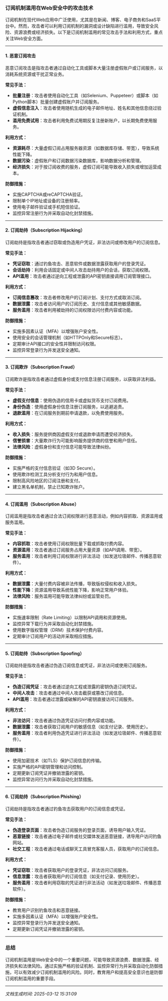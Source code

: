 ### 订阅机制滥用在Web安全中的攻击技术

订阅机制在现代Web应用中广泛使用，尤其是在新闻、博客、电子商务和SaaS平台中。然而，攻击者可以利用订阅机制的漏洞或设计缺陷进行滥用，导致安全风险、资源浪费或经济损失。以下是订阅机制滥用的常见攻击手法和利用方式，重点关注Web安全方面。

---

#### 1. **恶意订阅攻击**
恶意订阅攻击是指攻击者通过自动化工具或脚本大量注册虚假账户或订阅服务，以消耗系统资源或干扰正常业务。

**常见手法：**
- **批量注册**：攻击者使用自动化工具（如Selenium、Puppeteer）或脚本（如Python脚本）批量创建虚假账户并订阅服务。
- **虚假信息注入**：攻击者使用随机生成的电子邮件地址、姓名和其他信息绕过验证机制。
- **滥用免费试用**：攻击者利用免费试用期反复注册新账户，以长期免费使用服务。

**利用方式：**
- **资源耗尽**：大量虚假订阅占用服务器资源（如数据库存储、带宽），导致系统性能下降。
- **数据污染**：虚假账户和订阅数据污染数据库，影响数据分析和管理。
- **经济损失**：对于按订阅收费的服务，虚假订阅可能导致收入损失或增加运营成本。

**防御措施：**
- 实施CAPTCHA或reCAPTCHA验证。
- 限制单个IP地址或设备的注册频率。
- 使用电子邮件验证或手机短信验证。
- 监控异常注册行为并采取自动化封禁措施。

---

#### 2. **订阅劫持（Subscription Hijacking）**
订阅劫持是指攻击者通过窃取或伪造用户凭证，非法访问或修改用户的订阅信息。

**常见手法：**
- **凭证窃取**：通过钓鱼攻击、恶意软件或数据泄露获取用户的登录凭证。
- **会话劫持**：利用会话固定或中间人攻击劫持用户的会话，获取订阅权限。
- **API滥用**：攻击者通过逆向工程或泄露的API密钥直接调用订阅管理接口。

**利用方式：**
- **订阅信息篡改**：攻击者修改用户的订阅计划、支付方式或取消订阅。
- **数据泄露**：攻击者访问用户的订阅历史、支付信息或其他敏感数据。
- **服务滥用**：攻击者利用被劫持的订阅权限访问付费内容或功能。

**防御措施：**
- 实施多因素认证（MFA）以增强账户安全性。
- 使用安全的会话管理机制（如HTTPOnly和Secure标志）。
- 定期审计API接口的安全性并限制访问权限。
- 监控异常登录行为并发送安全通知。

---

#### 3. **订阅欺诈（Subscription Fraud）**
订阅欺诈是指攻击者通过虚假身份或支付信息注册订阅服务，以获取非法利益。

**常见手法：**
- **虚假支付信息**：使用伪造的信用卡或虚拟货币支付订阅费用。
- **身份伪造**：使用虚假身份信息注册订阅服务，以逃避追责。
- **退款滥用**：在订阅服务到期前申请退款，以免费使用服务。

**利用方式：**
- **收入损失**：服务提供商因虚假支付或退款申请而遭受经济损失。
- **信誉损害**：大量欺诈行为可能影响服务提供商的信誉和用户信任。
- **法律风险**：虚假身份和支付信息可能导致法律纠纷。

**防御措施：**
- 实施严格的支付信息验证（如3D Secure）。
- 使用欺诈检测工具分析支付行为和用户信息。
- 限制高风险地区的订阅注册和支付。
- 建立黑名单机制，禁止已知欺诈账户。

---

#### 4. **订阅滥用（Subscription Abuse）**
订阅滥用是指攻击者通过合法订阅权限进行恶意活动，例如内容抓取、资源滥用或服务滥用。

**常见手法：**
- **内容抓取**：攻击者使用订阅权限批量下载或抓取付费内容。
- **资源滥用**：攻击者通过订阅服务占用大量资源（如API调用、带宽）。
- **服务滥用**：攻击者利用订阅权限进行非法活动（如发送垃圾邮件、传播恶意软件）。

**利用方式：**
- **数据泄露**：大量付费内容被非法传播，导致版权侵权和收入损失。
- **性能下降**：资源滥用导致系统性能下降，影响正常用户体验。
- **法律风险**：服务滥用可能导致法律纠纷或监管处罚。

**防御措施：**
- 实施速率限制（Rate Limiting）以限制API调用和资源使用。
- 监控异常下载行为并采取自动化封禁措施。
- 使用数字版权管理（DRM）技术保护付费内容。
- 定期审计订阅用户的活动并采取相应措施。

---

#### 5. **订阅劫持（Subscription Spoofing）**
订阅劫持是指攻击者通过伪造订阅信息或凭证，非法访问或使用订阅服务。

**常见手法：**
- **伪造订阅凭证**：攻击者通过逆向工程或泄露的密钥伪造订阅凭证。
- **中间人攻击**：攻击者通过中间人攻击截获或篡改订阅信息。
- **API滥用**：攻击者通过泄露或破解的API密钥直接访问订阅服务。

**利用方式：**
- **非法访问**：攻击者通过伪造凭证访问付费内容或功能。
- **数据泄露**：攻击者获取订阅用户的敏感信息（如支付记录、使用历史）。
- **服务滥用**：攻击者利用伪造凭证进行非法活动（如发送垃圾邮件、传播恶意软件）。

**防御措施：**
- 使用加密技术（如TLS）保护订阅信息的传输。
- 实施严格的API密钥管理和访问控制。
- 定期更新订阅凭证并撤销泄露的密钥。
- 监控异常访问行为并采取自动化封禁措施。

---

#### 6. **订阅劫持（Subscription Phishing）**
订阅劫持是指攻击者通过钓鱼攻击获取用户的订阅信息或凭证。

**常见手法：**
- **伪造登录页面**：攻击者伪造订阅服务的登录页面，诱导用户输入凭证。
- **恶意链接**：攻击者通过电子邮件或社交媒体发送恶意链接，诱导用户访问钓鱼网站。
- **社交工程**：攻击者通过电话或聊天工具冒充客服人员，获取用户的订阅信息。

**利用方式：**
- **凭证窃取**：攻击者获取用户的登录凭证，非法访问订阅服务。
- **信息泄露**：攻击者获取用户的订阅信息（如支付记录、使用历史）。
- **服务滥用**：攻击者利用窃取的凭证进行非法活动（如发送垃圾邮件、传播恶意软件）。

**防御措施：**
- 教育用户识别钓鱼攻击和恶意链接。
- 实施多因素认证（MFA）以增强账户安全性。
- 监控异常登录行为并发送安全通知。
- 定期更新订阅凭证并撤销泄露的密钥。

---

### 总结
订阅机制滥用是Web安全中的一个重要问题，可能导致资源浪费、数据泄露、经济损失和法律风险。通过实施严格的验证机制、监控异常行为并采取自动化防御措施，可以有效减少订阅机制滥用的风险。同时，教育用户和提高安全意识也是防御订阅机制滥用的重要手段。

---

*文档生成时间: 2025-03-12 15:31:09*



















